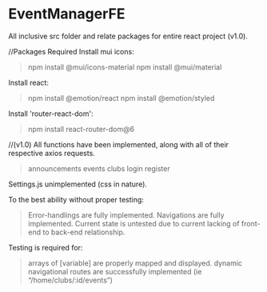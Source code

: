 # EventManagerFE
All inclusive src folder and relate packages for entire react project (v1.0).

//Packages Required
Install mui icons:
>npm install @mui/icons-material
>npm install @mui/material

Install react:
>npm install @emotion/react
>npm install @emotion/styled

Install 'router-react-dom':
>npm install react-router-dom@6

//(v1.0)
All functions have been implemented, along with all of their respective axios requests.
>announcements
>events
>clubs
>login
>register

Settings.js unimplemented (css in nature).

To the best ability without proper testing:
>Error-handlings are fully implemented.
>Navigations are  fully implemented.
Current state is untested due to current lacking of front-end to back-end relationship.

Testing is required for:
>arrays of [variable] are properly mapped and displayed.
>dynamic navigational routes are successfully implemented (ie “/home/clubs/:id/events”)
